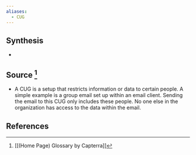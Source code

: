 ```yaml
---
aliases:
  - CUG
---
```

## Synthesis
- 
## Source [^1]
- A CUG is a setup that restricts information or data to certain people. A simple example is a group email set up within an email client. Sending the email to this CUG only includes these people. No one else in the organization has access to the data within the email.
## References

[^1]: [[(Home Page) Glossary by Capterra]]